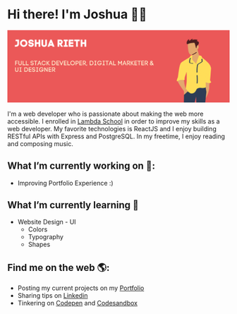 # Hi there! I'm Joshua 👋🏼

![Banner that says Joshua Rieth - Full Stack Web Developer, Digital Marketer, and UI Designer alongside a cartoon illustration of Joshua](https://raw.githubusercontent.com/Bobj2018/Bobj2018/master/Joshua%20Rieth.png)

I'm a web developer who is passionate about making the web more accessible. I enrolled in [Lambda School](www.lambdaschool.com) in order to improve my skills as a web developer. My favorite technologies is ReactJS and I enjoy building RESTful APIs with Express and PostgreSQL. In my freetime, I enjoy reading and composing music.

##  What I’m currently working on 🔭:
- Improving Portfolio Experience :)

## What I’m currently learning 🌱
- Website Design - UI
  - Colors
  - Typography
  - Shapes

## Find me on the web 🌎:

-   Posting my current projects on my [Portfolio](https://www/joshuarieth.com)
-   Sharing tips on [Linkedin](https://www.linkedin.com/in/joshua-rieth/)
-   Tinkering on [Codepen](https://codepen.io/Bobj2018) and [Codesandbox](https://codesandbox.io/u/Bobj2018)

